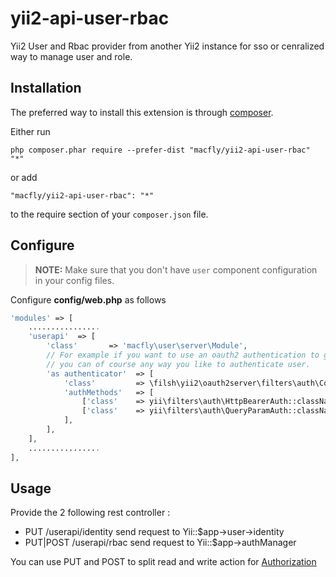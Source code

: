 # yii2-api-user-rbac

Yii2 User and Rbac provider from another Yii2 instance for sso or cenralized way to manage user and role.

Installation
------------

The preferred way to install this extension is through [composer](http://getcomposer.org/download/).

Either run

```
php composer.phar require --prefer-dist "macfly/yii2-api-user-rbac" "*"
```

or add

```
"macfly/yii2-api-user-rbac": "*"
```

to the require section of your `composer.json` file.

Configure
------------

> **NOTE:** Make sure that you don't have `user` component configuration in your config files.

Configure **config/web.php** as follows

```php
'modules' => [
    ................
    'userapi'  => [
        'class'       => 'macfly\user\server\Module',
        // For example if you want to use an oauth2 authentication to get User information,
        // you can of course any way you like to authenticate user.
        'as authenticator'  => [
            'class'         => \filsh\yii2\oauth2server\filters\auth\CompositeAuth::className(),
            'authMethods'   => [
                ['class'    => yii\filters\auth\HttpBearerAuth::className()],
                ['class'    => yii\filters\auth\QueryParamAuth::className(), 'tokenParam' => 'accessToken'],
            ],
        ],
    ],
    ................
],
```

Usage
------------

Provide the 2 following rest controller :

* PUT /userapi/identity send request to Yii::$app->user->identity 
* PUT|POST /userapi/rbac send request to Yii::$app->authManager

You can use PUT and POST to split read and write action for [Authorization](http://www.yiiframework.com/doc-2.0/guide-security-authorization.html)

 

